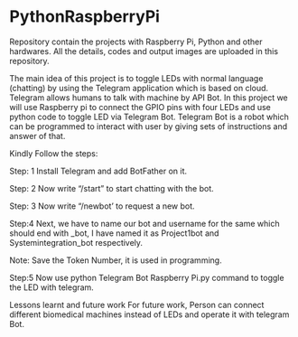 # PythonRaspberryPi
Repository contain the projects with Raspberry Pi, Python and other hardwares. All the details, codes and output images are uploaded in this repository. 

The main idea of this project is to toggle LEDs with normal language (chatting) by using the Telegram application which is based on cloud. 
Telegram allows humans to talk with machine by API Bot. In this project we will use Raspberry pi to connect the GPIO pins with four LEDs and use python code to toggle LED via Telegram Bot. 
Telegram Bot is a robot which can be programmed to interact with user by giving sets of instructions and answer of that. 

Kindly Follow the steps:

Step: 1
Install Telegram and add BotFather on it.

Step: 2
Now write “/start” to start chatting with the bot.

Step: 3
Now write “/newbot’ to request a new bot.
 
Step:4
Next, we have to name our bot and username for the same which should end with _bot, I have named it as Project1bot and Systemintegration_bot respectively.

Note: Save the Token Number, it is used in programming. 

Step:5
Now use python Telegram Bot Raspberry Pi.py  command to toggle the LED with telegram.

Lessons learnt and future work
For future work, Person can connect different biomedical machines instead of LEDs and operate it with telegram Bot. 
